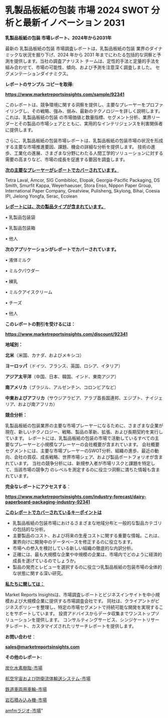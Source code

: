 # 乳製品板紙の包装 市場 2024 SWOT 分析と最新イノベーション 2031

<strong>乳製品板紙の包装 市場レポート、2024年から2031年</strong>

最新の 乳製品板紙の包装 市場調査レポートは、乳製品板紙の包装 業界のダイナミックな状況を掘り下げ、2024 年から 2031 年までにわたる包括的な洞察と予測を提供します。当社の調査アナリスト チームは、定性的手法と定量的手法を組み合わせて、市場の可能性、傾向、および予測を注意深く調査しました。 セグメンテーションダイナミクス。



<strong>レポートのサンプル コピーを取得:</strong> <a href=https://www.marketreportsinsights.com/sample/92341>

<strong><u>https://www.marketreportsinsights.com/sample/92341</u></strong></a>

このレポートは、競争環境に関する洞察を提供し、主要なプレーヤーをプロファイリングし、その戦略、強み、弱み、最新のテクノロジーを詳しく説明します。 これは、乳製品板紙の包装 の市場価値と数量指標、セグメント分析、業界リーダーとその製品の市場シェアとともに、実用的なインテリジェンスを利害関係者に提供します。

さらに、乳製品板紙の包装市場レポートは、乳製品板紙の包装市場の状況を形成する主要な市場推進要因、課題、機会の詳細な分析を提供します。 技術の進歩、工業化の進展、さまざまな分野にわたる人間工学的ソリューションに対する需要の高まりなど、市場の成長を促進する要因を調査します。



<strong><u>次の主要なプレーヤーがレポートでカバーされています。</u></strong>

Tetra Laval, Amcor, SIG Combibloc, Elopak, Georgia-Pacific Packaging, DS Smith, Smurfit Kappa, Weyerhaeuser, Stora Enso, Nippon Paper Group, International Paper Company, Greatview, Pulisheng, Skylong, Bihai, Coesia IPI, Jielong Yongfa, Serac, Ecolean



<strong><u><b>レポートには、次の製品タイプが含まれています。</b></u></strong>

• 乳製品包装袋

• 乳製品包装箱

• 他人



<strong><b>次のアプリケーションがレポートでカバーされています。</b></strong>

• 液体ミルク

• ミルクパウダー

• 練乳

• ミルクアイスクリーム

• チーズ

• 他人



<strong><b>このレポートの割引を受けるには：</b></strong><a href=https://www.marketreportsinsights.com/discount/92341>

<strong><u>https://www.marketreportsinsights.com/discount/92341</u></strong></a>



<strong>地域別：</strong>



<strong>北米</strong>（米国、カナダ、およびメキシコ）



<strong>ヨーロッパ</strong>（ドイツ、フランス、英国、ロシア、イタリア）



<strong>アジア太平洋</strong>（中国、日本、韓国、インド、東南アジア）



<strong>南アメリカ</strong>（ブラジル、アルゼンチン、コロンビアなど）



<strong>中東およびアフリカ</strong>（サウジアラビア、アラブ首長国連邦、エジプト、ナイジェリア、および南アフリカ）



<strong>競合分析：</strong>

乳製品板紙の包装業界の主要な市場プレーヤーになるために、さまざまな企業が現在、新しいテクノロジー、戦略、製品の革新、拡張、および長期契約を実行しています。 レポートには、乳製品板紙の包装の市場で活動しているすべての主要なプレーヤーと小規模なプレーヤーの会社概要が含まれています。 会社概要セグメントには、主要な市場プレーヤーのSWOT分析、組織の進歩、最近の動向、会社の買収、成長戦略、世界市場シェア、および製品ポートフォリオが含まれています。 当社の競争分析には、新規参入者が市場リスクと課題を特定して、当該市場の競争力 のレベルを測定するのに役立つ洞察に満ちた情報も含まれています。



<strong>完全なレポートにアクセスする</strong>：

<a href=https://www.marketreportsinsights.com/industry-forecast/dairy-paperboard-packaging-industry-92341>

<strong><u>https://www.marketreportsinsights.com/industry-forecast/dairy-paperboard-packaging-industry-92341</u></strong></a>



<strong><u><b>このレポートでカバーされているキーポイントは</b></u></strong>
<ul>
  <li>乳製品板紙の包装市場におけるさまざまな地域分布と一般的な製品カテゴリの包括的な分析。</li>
  <li>主要製品のコスト、および将来の生産コストに関する重要な情報。これは、業界向けに開発中のデータベースを修正するのに役立ちます。</li>
  <li>市場への参入を検討している新しい組織の徹底的な内訳分析。</li>
  <li>正確には、最も大規模な企業や中規模の企業は、市場内でどのように経済的成長を遂げているのでしょうか。</li>
  <li>製品の発売とレビューを選択するのに役立つ乳製品板紙の包装市場の全体的な状態に関する深い研究。</li>
</ul>


<strong><u><b>私たちに関しては：</b></u></strong>

Market Reports Insightsは、市場調査レポートとビジネスインサイトを中小規模および大規模企業に提供する市場調査会社です。 同社は、クライアントがビジネスポリシーを整理し、特定の市場セグメントで持続可能な開発を実現することをサポートしています。 投資アドバイスからデータ収集までワンストップソリューションを提供します。 コンサルティングサービス、シンジケートリサーチレポート、カスタマイズされたリサーチレポートを提供します。



<strong><b>お問い合わせ</b></strong>：

<a href=mailto:sales@marketreportsinsights.com>

<strong><u>sales@marketreportsinsights.com</u></strong></a>



<strong>その他のレポート:</strong>

<a href=https://www.linkedin.com/pulse/炭化水素樹脂-市場-2023-総合分析と事業成長戦略-2030-trend-titans-360-analysis-yi8kf/>炭化水素樹脂-市場</a>

<a href=https://www.linkedin.com/pulse/航空宇宙および防衛流体輸送システム-市場-2023-競争分析と事業成長-ft5cf/>航空宇宙および防衛流体輸送システム-市場</a>

<a href=https://www.linkedin.com/pulse/鉄道車両用車輪-市場-2023-競争分析と事業成長-2030-trend-tracking-toolbox-24-analysis-enw0f/>鉄道車両用車輪-市場</a>

<a href=https://www.linkedin.com/pulse/岩石積み込み機-市場-2023-最新の-cagr-および成長分析-2030-pr-news-hub-ilyaf/>岩石積み込み機-市場</a>

<a href=https://www.linkedin.com/pulse/amfmラジオ-市場-2030-年までの需要に焦点を当てた-2023-年調査レポート-li34f/>amfmラジオ-市場</a>"

